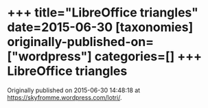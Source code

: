 +++
title="LibreOffice triangles"
date=2015-06-30
[taxonomies]
originally-published-on=["wordpress"]
categories=[]
+++
LibreOffice triangles
=====================


Originally published on 2015-06-30 14:48:18 at https://skyfromme.wordpress.com/lotri/.
